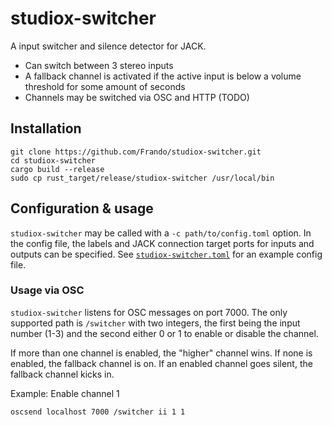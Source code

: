 # studiox-switcher

A input switcher and silence detector for JACK.

* Can switch between 3 stereo inputs
* A fallback channel is activated if the active input is below a volume threshold for some amount of seconds
* Channels may be switched via OSC and HTTP (TODO)

## Installation

```
git clone https://github.com/Frando/studiox-switcher.git
cd studiox-switcher
cargo build --release
sudo cp rust_target/release/studiox-switcher /usr/local/bin
```

## Configuration & usage

`studiox-switcher` may be called with a `-c path/to/config.toml` option. In the config file, the labels and JACK connection target ports for inputs and outputs can be specified. See [`studiox-switcher.toml`](studiox-switcher.toml) for an example config file.

### Usage via OSC

`studiox-switcher` listens for OSC messages on port 7000. The only supported path is `/switcher` with two integers, the first being the input number (1-3) and the second either 0 or 1 to enable or disable the channel.

If more than one channel is enabled, the "higher" channel wins. If none is enabled, the fallback channel is on. If an enabled channel goes silent, the fallback channel kicks in.

Example: Enable channel 1
```
oscsend localhost 7000 /switcher ii 1 1
```
